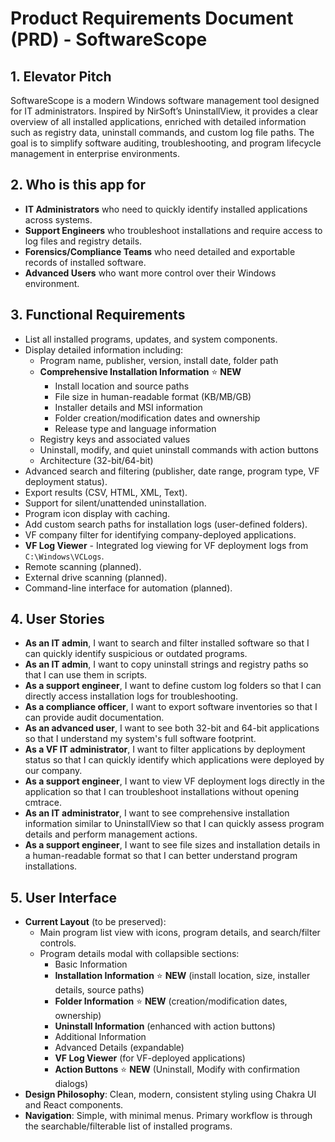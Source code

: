 # Product Requirements Document (PRD) - SoftwareScope

## 1. Elevator Pitch
SoftwareScope is a modern Windows software management tool designed for IT administrators. Inspired by NirSoft’s UninstallView, it provides a clear overview of all installed applications, enriched with detailed information such as registry data, uninstall commands, and custom log file paths. The goal is to simplify software auditing, troubleshooting, and program lifecycle management in enterprise environments.

## 2. Who is this app for
- **IT Administrators** who need to quickly identify installed applications across systems.
- **Support Engineers** who troubleshoot installations and require access to log files and registry details.
- **Forensics/Compliance Teams** who need detailed and exportable records of installed software.
- **Advanced Users** who want more control over their Windows environment.

## 3. Functional Requirements
- List all installed programs, updates, and system components.
- Display detailed information including:
  - Program name, publisher, version, install date, folder path
  - **Comprehensive Installation Information** ⭐ **NEW**
    - Install location and source paths
    - File size in human-readable format (KB/MB/GB)
    - Installer details and MSI information
    - Folder creation/modification dates and ownership
    - Release type and language information
  - Registry keys and associated values
  - Uninstall, modify, and quiet uninstall commands with action buttons
  - Architecture (32-bit/64-bit)
- Advanced search and filtering (publisher, date range, program type, VF deployment status).
- Export results (CSV, HTML, XML, Text).
- Support for silent/unattended uninstallation.
- Program icon display with caching.
- Add custom search paths for installation logs (user-defined folders).
- VF company filter for identifying company-deployed applications.
- **VF Log Viewer** - Integrated log viewing for VF deployment logs from `C:\Windows\VCLogs`.
- Remote scanning (planned).
- External drive scanning (planned).
- Command-line interface for automation (planned).

## 4. User Stories
- **As an IT admin**, I want to search and filter installed software so that I can quickly identify suspicious or outdated programs.
- **As an IT admin**, I want to copy uninstall strings and registry paths so that I can use them in scripts.
- **As a support engineer**, I want to define custom log folders so that I can directly access installation logs for troubleshooting.
- **As a compliance officer**, I want to export software inventories so that I can provide audit documentation.
- **As an advanced user**, I want to see both 32-bit and 64-bit applications so that I understand my system's full software footprint.
- **As a VF IT administrator**, I want to filter applications by deployment status so that I can quickly identify which applications were deployed by our company.
- **As a support engineer**, I want to view VF deployment logs directly in the application so that I can troubleshoot installations without opening cmtrace.
- **As an IT administrator**, I want to see comprehensive installation information similar to UninstallView so that I can quickly assess program details and perform management actions.
- **As a support engineer**, I want to see file sizes and installation details in a human-readable format so that I can better understand program installations.

## 5. User Interface
- **Current Layout** (to be preserved):  
  - Main program list view with icons, program details, and search/filter controls.  
  - Program details modal with collapsible sections:  
    - Basic Information  
    - **Installation Information** ⭐ **NEW** (install location, size, installer details, source paths)
    - **Folder Information** ⭐ **NEW** (creation/modification dates, ownership)
    - **Uninstall Information** (enhanced with action buttons)
    - Additional Information  
    - Advanced Details (expandable)
    - **VF Log Viewer** (for VF-deployed applications)
    - **Action Buttons** ⭐ **NEW** (Uninstall, Modify with confirmation dialogs)  
- **Design Philosophy**: Clean, modern, consistent styling using Chakra UI and React components.
- **Navigation**: Simple, with minimal menus. Primary workflow is through the searchable/filterable list of installed programs.

